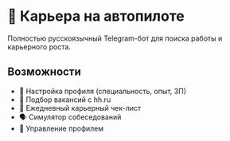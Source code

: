# 🚀 Карьера на автопилоте

Полностью русскоязычный Telegram-бот для поиска работы и карьерного роста.

## Возможности
- 📝 Настройка профиля (специальность, опыт, ЗП)
- 💼 Подбор вакансий с hh.ru
- 🎯 Ежедневный карьерный чек-лист
- 🗣️ Симулятор собеседований
- 👤 Управление профилем
